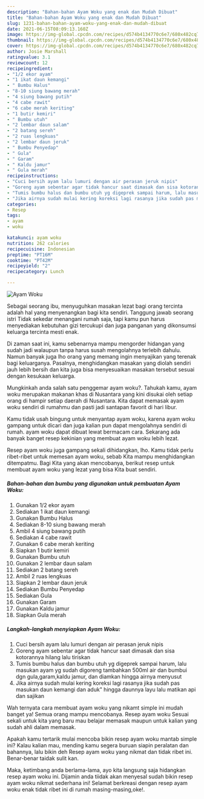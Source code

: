 ```yaml
---
description: "Bahan-bahan Ayam Woku yang enak dan Mudah Dibuat"
title: "Bahan-bahan Ayam Woku yang enak dan Mudah Dibuat"
slug: 1231-bahan-bahan-ayam-woku-yang-enak-dan-mudah-dibuat
date: 2021-06-15T08:09:13.160Z
image: https://img-global.cpcdn.com/recipes/d574b4134770c6e7/680x482cq70/ayam-woku-foto-resep-utama.jpg
thumbnail: https://img-global.cpcdn.com/recipes/d574b4134770c6e7/680x482cq70/ayam-woku-foto-resep-utama.jpg
cover: https://img-global.cpcdn.com/recipes/d574b4134770c6e7/680x482cq70/ayam-woku-foto-resep-utama.jpg
author: Josie Marshall
ratingvalue: 3.1
reviewcount: 12
recipeingredient:
- "1/2 ekor ayam"
- "1 ikat daun kemangi"
- " Bumbu Halus"
- "8-10 siung bawang merah"
- "4 siung bawang putih"
- "4 cabe rawit"
- "6 cabe merah keriting"
- "1 butir kemiri"
- " Bumbu utuh"
- "2 lembar daun salam"
- "2 batang sereh"
- "2 ruas lengkuas"
- "2 lembar daun jeruk"
- " Bumbu Penyedap"
- " Gula"
- " Garam"
- " Kaldu jamur"
- " Gula merah"
recipeinstructions:
- "Cuci bersih ayam lalu lumuri dengan air perasan jeruk nipis"
- "Goreng ayam sebentar agar tidak hancur saat dimasak dan sisa kotorannya hilang lalu tiriskan"
- "Tumis bumbu halus dan bumbu utuh yg digeprek sampai harum, lalu masukan ayam yg sudah digoreng tambahkan 500ml air dan bumbui dgn gula,garam,kaldu jamur, dan diamkan hingga airnya menyusut"
- "Jika airnya sudah mulai kering koreksi lagi rasanya jika sudah pas masukan daun kemangi dan aduk&#34; hingga daunnya layu lalu matikan api dan sajikan"
categories:
- Resep
tags:
- ayam
- woku

katakunci: ayam woku 
nutrition: 262 calories
recipecuisine: Indonesian
preptime: "PT16M"
cooktime: "PT42M"
recipeyield: "2"
recipecategory: Lunch

---
```



![Ayam Woku](https://img-global.cpcdn.com/recipes/d574b4134770c6e7/680x482cq70/ayam-woku-foto-resep-utama.jpg)

Sebagai seorang ibu, menyuguhkan masakan lezat bagi orang tercinta adalah hal yang menyenangkan bagi kita sendiri. Tanggung jawab seorang istri Tidak sekedar menangani rumah saja, tapi kamu pun harus menyediakan kebutuhan gizi tercukupi dan juga panganan yang dikonsumsi keluarga tercinta mesti enak.

Di zaman  saat ini, kamu sebenarnya mampu mengorder hidangan yang sudah jadi walaupun tanpa harus susah mengolahnya terlebih dahulu. Namun banyak juga lho orang yang memang ingin menyajikan yang terenak bagi keluarganya. Pasalnya, menghidangkan masakan yang diolah sendiri jauh lebih bersih dan kita juga bisa menyesuaikan masakan tersebut sesuai dengan kesukaan keluarga. 



Mungkinkah anda salah satu penggemar ayam woku?. Tahukah kamu, ayam woku merupakan makanan khas di Nusantara yang kini disukai oleh setiap orang di hampir setiap daerah di Nusantara. Kita dapat memasak ayam woku sendiri di rumahmu dan pasti jadi santapan favorit di hari libur.

Kamu tidak usah bingung untuk menyantap ayam woku, karena ayam woku gampang untuk dicari dan juga kalian pun dapat mengolahnya sendiri di rumah. ayam woku dapat dibuat lewat bermacam cara. Sekarang ada banyak banget resep kekinian yang membuat ayam woku lebih lezat.

Resep ayam woku juga gampang sekali dihidangkan, lho. Kamu tidak perlu ribet-ribet untuk memesan ayam woku, sebab Kita mampu menghidangkan ditempatmu. Bagi Kita yang akan mencobanya, berikut resep untuk membuat ayam woku yang lezat yang bisa Kita buat sendiri.

<!--inarticleads1-->

##### Bahan-bahan dan bumbu yang digunakan untuk pembuatan Ayam Woku:

1. Gunakan 1/2 ekor ayam
1. Sediakan 1 ikat daun kemangi
1. Gunakan  Bumbu Halus
1. Sediakan 8-10 siung bawang merah
1. Ambil 4 siung bawang putih
1. Sediakan 4 cabe rawit
1. Gunakan 6 cabe merah keriting
1. Siapkan 1 butir kemiri
1. Gunakan  Bumbu utuh
1. Gunakan 2 lembar daun salam
1. Sediakan 2 batang sereh
1. Ambil 2 ruas lengkuas
1. Siapkan 2 lembar daun jeruk
1. Sediakan  Bumbu Penyedap
1. Sediakan  Gula
1. Gunakan  Garam
1. Gunakan  Kaldu jamur
1. Siapkan  Gula merah




<!--inarticleads2-->

##### Langkah-langkah menyiapkan Ayam Woku:

1. Cuci bersih ayam lalu lumuri dengan air perasan jeruk nipis
1. Goreng ayam sebentar agar tidak hancur saat dimasak dan sisa kotorannya hilang lalu tiriskan
1. Tumis bumbu halus dan bumbu utuh yg digeprek sampai harum, lalu masukan ayam yg sudah digoreng tambahkan 500ml air dan bumbui dgn gula,garam,kaldu jamur, dan diamkan hingga airnya menyusut
1. Jika airnya sudah mulai kering koreksi lagi rasanya jika sudah pas masukan daun kemangi dan aduk&#34; hingga daunnya layu lalu matikan api dan sajikan




Wah ternyata cara membuat ayam woku yang nikamt simple ini mudah banget ya! Semua orang mampu mencobanya. Resep ayam woku Sesuai sekali untuk kita yang baru mau belajar memasak maupun untuk kalian yang sudah ahli dalam memasak.

Apakah kamu tertarik mulai mencoba bikin resep ayam woku mantab simple ini? Kalau kalian mau, mending kamu segera buruan siapin peralatan dan bahannya, lalu bikin deh Resep ayam woku yang nikmat dan tidak ribet ini. Benar-benar taidak sulit kan. 

Maka, ketimbang anda berlama-lama, ayo kita langsung saja hidangkan resep ayam woku ini. Dijamin anda tiidak akan menyesal sudah bikin resep ayam woku nikmat sederhana ini! Selamat berkreasi dengan resep ayam woku enak tidak ribet ini di rumah masing-masing,oke!.

